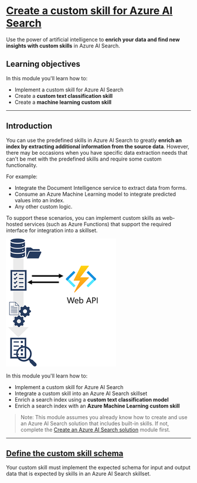 # [Create a custom skill for Azure AI Search](https://learn.microsoft.com/en-us/training/modules/create-azure-ai-custom-skill/)

Use the power of artificial intelligence to **enrich your data and find new insights with custom skills** in Azure AI Search.

## Learning objectives

In this module you'll learn how to:

- Implement a custom skill for Azure AI Search
- Create a **custom text classification skill**
- Create a **machine learning custom skill**

---

## Introduction

You can use the predefined skills in Azure AI Search to greatly **enrich an index by extracting additional information from the source data**. However, there may be occasions when you have specific data extraction needs that can't be met with the predefined skills and require some custom functionality.

For example:

- Integrate the Document Intelligence service to extract data from forms.
- Consume an Azure Machine Learning model to integrate predicted values into an index.
- Any other custom logic.

To support these scenarios, you can implement custom skills as web-hosted services (such as Azure Functions) that support the required interface for integration into a skillset.

![web-hosted service](image.png)

In this module you'll learn how to:

- Implement a custom skill for Azure AI Search
- Integrate a custom skill into an Azure AI Search skillset
- Enrich a search index using a **custom text classification model**
- Enrich a search index with an **Azure Machine Learning custom skill**

> Note: This module assumes you already know how to create and use an Azure AI Search solution that includes built-in skills. If not, complete the [Create an Azure AI Search solution](https://learn.microsoft.com/en-us/training/modules/create-azure-cognitive-search-solution/) module first.

---

## [Define the custom skill schema](https://learn.microsoft.com/en-us/training/modules/create-azure-ai-custom-skill/2-define-custom-skill-schema)

Your custom skill must implement the expected schema for input and output data that is expected by skills in an Azure AI Search skillset.

